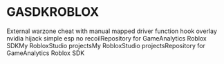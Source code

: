 # GASDKROBLOX
External warzone cheat with manual mapped driver function hook overlay nvidia hijack simple esp no recoilRepository for GameAnalytics Roblox SDKMy RobloxStudio projectsMy RobloxStudio projectsRepository for GameAnalytics Roblox SDK
